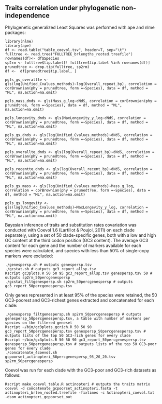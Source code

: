 ## Traits correlation under phylogenetic non-independence
Phylogenetic generalized Least Squares was performed with ape and nlme packages:
```
library(nlme)
library(ape)
df <- read.table("table_coevol.tsv", header=T, sep="\t")
fulltree <- read.tree("FULLTREE_brlengths_rooted.treefile")
rownames(df)<- df$Species
sp2rm <- fulltree$tip.label[! fulltree$tip.label %in% rownames(df)]
prunedtree <- drop.tip(fulltree, sp2rm)
df <-  df[prunedtree$tip.label, ]

pgls_gs_overallte <- gls(log(Unified_Cvalues_methods)~log(Overall_repeat_bp), correlation = corBrownian(phy = prunedtree, form =~Species), data = df, method = "ML", na.action=na.omit)

pgls_mass_dnds <- gls(Mass_g_log~dNdS, correlation = corBrownian(phy = prunedtree, form =~Species), data = df, method = "ML", na.action=na.omit)

pgls_longevity_dnds <- gls(MaxLongevity_y_log~dNdS, correlation = corBrownian(phy = prunedtree, form =~Species), data = df, method = "ML", na.action=na.omit)

pgls_gs_dnds <- gls(log(Unified_Cvalues_methods)~dNdS, correlation = corBrownian(phy = prunedtree, form =~Species), data = df, method = "ML", na.action=na.omit)

pgls_overallte_dnds <- gls(log(Overall_repeat_bp)~dNdS, correlation = corBrownian(phy = prunedtree, form =~Species), data = df, method = "ML", na.action=na.omit)

pgls_recentte_dnds <- gls(log(Overall_recent_bp)~dNdS, correlation = corBrownian(phy = prunedtree, form =~Species), data = df, method = "ML", na.action=na.omit)

pgls_gs_mass <- gls(log(Unified_Cvalues_methods)~Mass_g_log, correlation = corBrownian(phy = prunedtree, form =~Species), data = df, method = "ML", na.action=na.omit)

pgls_gs_longevity <- gls(log(Unified_Cvalues_methods)~MaxLongevity_y_log, correlation = corBrownian(phy = prunedtree, form =~Species), data = df, method = "ML", na.action=na.omit)

```

Bayesian inference of traits and substitution rates covariation was conducted with Coevol 1.6 (Lartillot & Poujol, 2011) on each clade separately, using a set of 50 clade-specific genes, both with a low and high GC content at the third codon position (GC3 content).
The average GC3 content for each gene and the number of markers available for each species were calculated, and species with less than 50% of single-copy markers were excluded:
```
./genespersp.sh # outputs genespersp.tsv
./gcstat.sh # outputs gc3_report_allsp.tsv
Rscript gc3plots.R 50 50 95 gc3_report_allsp.tsv genespersp.tsv 50 # outputs sp2rm_50percgenespersp
./gcstat_filtgenespersp.sh sp2rm_50percgenespersp # outputs gc3_report_50percgenespersp.tsv
```

Only genes represented in at least 95% of the species were retained, the 50 GC3-poorest and GC3-richest genes extracted and concatenated for each clade:
```
./genespersp_filtgenespersp.sh sp2rm_50percgenespersp # outputs genespersp_50percgenespersp.tsv, a table with number of markers per species on the filtered geneset
Rscript ~/bin/gc3plots_gcrich.R 50 50 90 gc3_report_50percgenespersp.tsv genespersp_50percgenespersp.tsv # outputs lists of the top 50 GC3-rich genes for every clade
Rscript ~/bin/gc3plots.R 50 50 90 gc3_report_50percgenespersp.tsv genespersp_50percgenespersp.tsv # outputs lists of the top 50 GC3-poor genes for every clade
./concatenate_4coevol.sh gcpoorset_actinopteri_50percgenespersp_95_20_20.tsv sp2rm_50percgenespersp
```

Coevol was run for each clade with the GC3-poor and GC3-rich datasets as follows:
```
Rscript make_coevol_table.R actinopteri # outputs the traits matrix
coevol -d concatenate_gcpoorset_actinopteri.fasta -t actinopteri_brlen_rooted.treefile -fixtimes -c Actinopteri_coevol.txt -dsom actinopteri_gcpoorset_out
```

